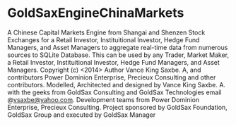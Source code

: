 GoldSaxEngineChinaMarkets
=========================

A Chinese Capital Markets Engine from Shangai and Shenzen Stock Exchanges for a Retail Investor, Instituitional Investor, Hedge Fund Managers, and Asset Managers to aggregate real-time data from numerous sources to SQLite Database. This can be used by any Trader, Market Maker, a Retail Investor, Instituitional Investor, Hedge Fund Managers, and Asset Managers. Copyright (c) &lt;2014> Author Vance King Saxbe. A, and contributors Power Dominion Enterprise, Precieux Consulting and other contributors. Modelled, Architected and designed by Vance King Saxbe. A. with the geeks from GoldSax Consulting and GoldSax Technologies email @vsaxbe@yahoo.com. Development teams from Power Dominion Enterprise, Precieux Consulting. Project sponsored by GoldSax Foundation, GoldSax Group and executed by GoldSax Manager
